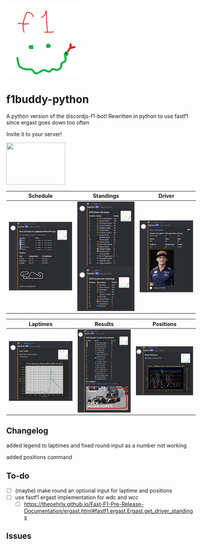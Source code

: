 <img src="/botPics/f1python192.png">

# f1buddy-python

A python version of the discordjs-f1-bot! 
Rewritten in python to use fastf1 since ergast goes down too often

Invite it to your server!

<a href="https://discord.com/api/oauth2/authorize?client_id=1059405703116242995&permissions=2147798016&scope=bot">
    <img src="https://logodownload.org/wp-content/uploads/2017/11/discord-logo-01.png" width="157" height="112">
</a>



Schedule             |  Standings|  Driver|  
:-------------------------:|:-------------------------:|:-------------------------:
![](/images/schedule.png)  |  ![](/images/wdcwcc.png)|  ![](/images/driver.png)|  

Laptimes|  Results|  Positions
:-------------------------:|:-------------------------:|:-------------------------:
![](/images/laptimes.png)|  ![](/images/results.png)|  ![](/images/positions.png)

## Changelog

added legend to laptimes and fixed round input as a number not working

added positions command


## To-do
- [ ] (maybe) make round an optional input for laptime and positions
- [ ] use fastf1 ergast implementation for wdc and wcc
    - [ ] https://theoehrly.github.io/Fast-F1-Pre-Release-Documentation/ergast.html#fastf1.ergast.Ergast.get_driver_standings

## Issues



